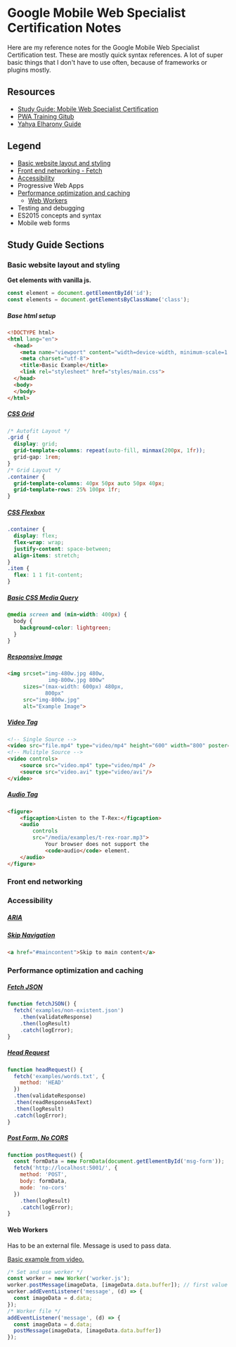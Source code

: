 # Google Mobile Web Specialist Certification Notes
Here are my reference notes for the Google Mobile Web Specialist Certification test. These are mostly quick syntax references. A lot of super basic things that I don't have to use often, because of frameworks or plugins mostly.

## Resources

- [Study Guide: Mobile Web Specialist Certification](https://developers.google.com/certification/mobile-web-specialist/study-guide)
- [PWA Training Gitub](https://github.com/google-developer-training/pwa-training-labs)
- [Yahya Elharony Guide](https://github.com/elharony/google-mobile-web-specialist-certification-guide)

## Legend

- [Basic website layout and styling](#basic-website-layout-and-styling)
- [Front end networking - Fetch](#front-end-networking)
- [Accessibility](#accessibility)
- Progressive Web Apps
- [Performance optimization and caching](#performance-optimization-and-caching)
    - [Web Workers](#web-workers)
- Testing and debugging
- ES2015 concepts and syntax
- Mobile web forms

## Study Guide Sections

### Basic website layout and styling

**Get elements with vanilla js.**

```js
const element = document.getElementById('id');
const elements = document.getElementsByClassName('class');
```

##### Base html setup

```html
<!DOCTYPE html>
<html lang="en">
  <head>
    <meta name="viewport" content="width=device-width, minimum-scale=1.0, initial-scale=1.0, user-scalable=yes">
    <meta charset="utf-8">
    <title>Basic Example</title>
    <link rel="stylesheet" href="styles/main.css">
  </head>
  <body>
  </body>
</html>
```

##### [CSS Grid](https://css-tricks.com/snippets/css/complete-guide-grid/)

```css
/* Autofit Layout */
.grid {
  display: grid;
  grid-template-columns: repeat(auto-fill, minmax(200px, 1fr));
  grid-gap: 1rem;
}
/* Grid Layout */
.container {
  grid-template-columns: 40px 50px auto 50px 40px;
  grid-template-rows: 25% 100px 1fr;
}
```
##### [CSS Flexbox](https://css-tricks.com/snippets/css/a-guide-to-flexbox/)

```css
.container {
  display: flex;
  flex-wrap: wrap;
  justify-content: space-between;
  align-items: stretch;
}
.item {
  flex: 1 1 fit-content;
}
```

##### [Basic CSS Media Query](https://www.w3schools.com/cssref/css3_pr_mediaquery.asp)

```css
@media screen and (min-width: 400px) {
  body {
    background-color: lightgreen;
  }
}
```

##### [Responsive Image](https://developer.mozilla.org/en-US/docs/Learn/HTML/Multimedia_and_embedding/Responsive_images)

```html
<img srcset="img-480w.jpg 480w,
             img-800w.jpg 800w"
     sizes="(max-width: 600px) 480px,
            800px"
     src="img-800w.jpg"
     alt="Example Image">
```

##### [Video Tag](https://developer.mozilla.org/en-US/docs/Web/HTML/Element/video)

```html
<!-- Single Source -->
<video src="file.mp4" type="video/mp4" height="600" width="800" poster="image.png" preload="auto" controls autoplay muted loop />
<!-- Mulitple Source -->
<video controls>
    <source src="video.mp4" type="video/mp4" />
    <source src="video.avi" type="video/avi"/>
</video>
```

##### [Audio Tag](https://developer.mozilla.org/en-US/docs/Web/HTML/Element/audio)

```html
<figure>
    <figcaption>Listen to the T-Rex:</figcaption>
    <audio
        controls
        src="/media/examples/t-rex-roar.mp3">
            Your browser does not support the
            <code>audio</code> element.
    </audio>
</figure>
```

### Front end networking

### Accessibility

##### [ARIA](https://developers.google.com/web/fundamentals/accessibility/semantics-aria)

##### [Skip Navigation](https://webaim.org/techniques/skipnav/)

```html
<a href="#maincontent">Skip to main content</a>
```

### Performance optimization and caching

##### [Fetch JSON](https://codelabs.developers.google.com/codelabs/pwa-fetch/index.html?index=..%2F..dev-pwa-training#2)
```js
function fetchJSON() {
  fetch('examples/non-existent.json')
    .then(validateResponse)
    .then(logResult)
    .catch(logError);
}
```

##### [Head Request](https://codelabs.developers.google.com/codelabs/pwa-fetch/index.html?index=..%2F..dev-pwa-training#5)
```js
function headRequest() {
  fetch('examples/words.txt', {
    method: 'HEAD'
  })
  .then(validateResponse)
  .then(readResponseAsText)
  .then(logResult)
  .catch(logError);
}
```

##### [Post Form, No CORS](https://codelabs.developers.google.com/codelabs/pwa-fetch/index.html?index=..%2F..dev-pwa-training#7)
```js
function postRequest() {
  const formData = new FormData(document.getElementById('msg-form'));
  fetch('http://localhost:5001/', {
    method: 'POST',
    body: formData,
    mode: 'no-cors'
  })
    .then(logResult)
    .catch(logError);
}
```

#### Web Workers

Has to be an external file. Message is used to pass data.

[Basic example from video.](https://github.com/GoogleChromeLabs/ui-element-samples/tree/gh-pages/web-workers)

```js
/* Set and use worker */
const worker = new Worker('worker.js');
worker.postMessage(imageData, [imageData.data.buffer]); // first value is the data, second transfers ownership (must be array)
worker.addEventListener('message', (d) => {
  const imageData = d.data;
});
/* Worker file */
addEventListener('message', (d) => {
  const imageData = d.data;
  postMessage(imageData, [imageData.data.buffer])
});
```